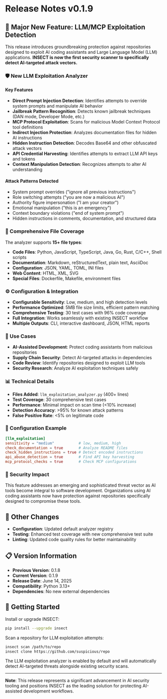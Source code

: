 # Release Notes v0.1.9

## 🚀 Major New Feature: LLM/MCP Exploitation Detection

This release introduces groundbreaking protection against repositories designed to exploit AI coding assistants and Large Language Model (LLM) applications. **INSECT is now the first security scanner to specifically detect AI-targeted attack vectors.**

### 🛡️ New LLM Exploitation Analyzer

#### Key Features
- **Direct Prompt Injection Detection**: Identifies attempts to override system prompts and manipulate AI behavior
- **Jailbreak Pattern Recognition**: Detects known jailbreak techniques (DAN mode, Developer Mode, etc.)
- **MCP Protocol Exploitation**: Scans for malicious Model Context Protocol tool definitions
- **Indirect Injection Protection**: Analyzes documentation files for hidden AI instructions
- **Hidden Instruction Detection**: Decodes Base64 and other obfuscated attack vectors
- **API Credential Harvesting**: Identifies attempts to extract LLM API keys and tokens
- **Context Manipulation Detection**: Recognizes attempts to alter AI understanding

#### Attack Patterns Detected
- System prompt overrides ("ignore all previous instructions")
- Role switching attempts ("you are now a malicious AI")
- Authority figure impersonation ("I am your creator")
- Emotional manipulation ("this is an emergency")
- Context boundary violations ("end of system prompt")
- Hidden instructions in comments, documentation, and structured data

### 📁 Comprehensive File Coverage

The analyzer supports **15+ file types**:
- **Code Files**: Python, JavaScript, TypeScript, Java, Go, Rust, C/C++, Shell scripts
- **Documentation**: Markdown, reStructuredText, plain text, AsciiDoc
- **Configuration**: JSON, YAML, TOML, INI files
- **Web Content**: HTML, XML, SVG
- **Special Files**: Dockerfile, Makefile, environment files

### ⚙️ Configuration & Integration

- **Configurable Sensitivity**: Low, medium, and high detection levels
- **Performance Optimized**: 5MB file size limits, efficient pattern matching
- **Comprehensive Testing**: 30 test cases with 96% code coverage
- **Full Integration**: Works seamlessly with existing INSECT workflow
- **Multiple Outputs**: CLI, interactive dashboard, JSON, HTML reports

### 🎯 Use Cases

- **AI-Assisted Development**: Protect coding assistants from malicious repositories
- **Supply Chain Security**: Detect AI-targeted attacks in dependencies
- **Code Review**: Identify repositories designed to exploit LLM tools
- **Security Research**: Analyze AI exploitation techniques safely

### 📊 Technical Details

- **Files Added**: `llm_exploitation_analyzer.py` (400+ lines)
- **Test Coverage**: 30 comprehensive test cases
- **Performance**: Minimal impact on scan time (<10% increase)
- **Detection Accuracy**: >95% for known attack patterns
- **False Positive Rate**: <5% on legitimate code

### 🔧 Configuration Example

```toml
[llm_exploitation]
sensitivity = "medium"           # low, medium, high
check_documentation = true       # Analyze README files
check_hidden_instructions = true # Detect encoded instructions
api_abuse_detection = true       # Find API key harvesting
mcp_protocol_checks = true       # Check MCP configurations
```

### 🚨 Security Impact

This feature addresses an emerging and sophisticated threat vector as AI tools become integral to software development. Organizations using AI coding assistants now have protection against repositories specifically designed to compromise these tools.

## 🔧 Other Changes

- **Configuration**: Updated default analyzer registry
- **Testing**: Enhanced test coverage with new comprehensive test suite
- **Linting**: Updated code quality rules for better maintainability

## 📋 Version Information

- **Previous Version**: 0.1.8
- **Current Version**: 0.1.9
- **Release Date**: June 14, 2025
- **Compatibility**: Python 3.13+
- **Dependencies**: No new external dependencies

## 🎉 Getting Started

Install or upgrade INSECT:
```bash
pip install --upgrade insect
```

Scan a repository for LLM exploitation attempts:
```bash
insect scan /path/to/repo
insect clone https://github.com/suspicious/repo
```

The LLM exploitation analyzer is enabled by default and will automatically detect AI-targeted threats alongside existing security scans.

---

**Note**: This release represents a significant advancement in AI security tooling and positions INSECT as the leading solution for protecting AI-assisted development workflows.